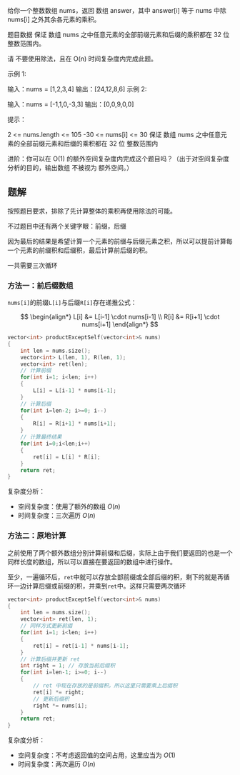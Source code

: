 给你一个整数数组 nums，返回 数组 answer，其中 answer[i] 等于 nums 中除 nums[i] 之外其余各元素的乘积。

题目数据 保证 数组 nums 之中任意元素的全部前缀元素和后缀的乘积都在  32 位 整数范围内。

请 不要使用除法，且在 O(n) 时间复杂度内完成此题。

 

示例 1:

输入：nums = [1,2,3,4]
输出：[24,12,8,6]
示例 2:

输入：nums = [-1,1,0,-3,3]
输出：[0,0,9,0,0]
 

提示：

2 <= nums.length <= 105
-30 <= nums[i] <= 30
保证 数组 nums 之中任意元素的全部前缀元素和后缀的乘积都在  32 位 整数范围内
 

进阶：你可以在 O(1) 的额外空间复杂度内完成这个题目吗？（出于对空间复杂度分析的目的，输出数组 不被视为 额外空间。）

## 题解

按照题目要求，排除了先计算整体的乘积再使用除法的可能。

不过题目中还有两个关键字眼：前缀，后缀

因为最后的结果是希望计算一个元素的前缀与后缀元素之积，所以可以提前计算每一个元素的前缀积和后缀积，最后计算前后缀的积。

一共需要三次循环

### 方法一：前后缀数组

`nums[i]`的前缀`L[i]`与后缀`R[i]`存在递推公式：

$$
\begin{align*}
    L[i] &= L[i-1] \cdot nums[i-1] \\
    R[i] &= R[i+1] \cdot nums[i+1]
\end{align*}
$$

```cpp
vector<int> productExceptSelf(vector<int>& nums)
{
    int len = nums.size();
    vector<int> L(len, 1), R(len, 1);
    vector<int> ret(len);
    // 计算前缀
    for(int i=1; i<len; i++)
    {
        L[i] = L[i-1] * nums[i-1];
    }
    // 计算后缀
    for(int i=len-2; i>=0; i--)
    {
        R[i] = R[i+1] * nums[i+1];
    }
    // 计算最终结果
    for(int i=0;i<len;i++)
    {
        ret[i] = L[i] * R[i];
    }
    return ret;
}
```

复杂度分析：
- 空间复杂度：使用了额外的数组 $O(n)$
- 时间复杂度：三次遍历 $O(n)$

### 方法二：原地计算

之前使用了两个额外数组分别计算前缀和后缀，实际上由于我们要返回的也是一个同样长度的数组，所以可以直接在要返回的数组中进行操作。

至少，一遍循环后，`ret`中就可以存放全部前缀或全部后缀的积，剩下的就是再循环一边计算后缀或前缀的积，并乘到`ret`中。这样只需要两次循环

```cpp
vector<int> productExceptSelf(vector<int>& nums)
{
    int len = nums.size();
    vector<int> ret(len, 1);
    // 同样方式更新前缀
    for(int i=1; i<len; i++)
    {
        ret[i] = ret[i-1] * nums[i-1];
    }
    // 计算后缀并更新 ret
    int right = 1; // 存放当前后缀积
    for(int i=len-1; i>=0; i--)
    {
        // ret 中现在存放的是前缀积，所以这里只需要乘上后缀积
        ret[i] *= right; 
        // 更新后缀积
        right *= nums[i];
    }
    return ret;
}
```

复杂度分析：
- 空间复杂度：不考虑返回值的空间占用，这里应当为 $O(1)$
- 时间复杂度：两次遍历 $O(n)$

